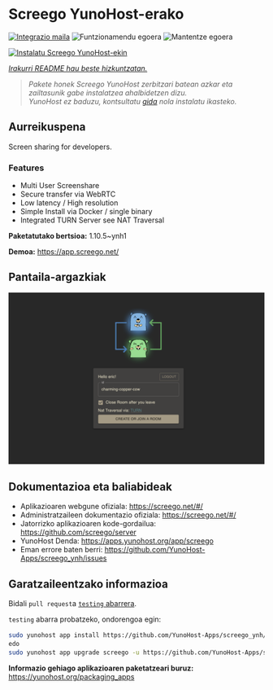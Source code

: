 <!--
Ohart ongi: README hau automatikoki sortu da <https://github.com/YunoHost/apps/tree/master/tools/readme_generator>ri esker
EZ editatu eskuz.
-->

# Screego YunoHost-erako

[![Integrazio maila](https://dash.yunohost.org/integration/screego.svg)](https://ci-apps.yunohost.org/ci/apps/screego/) ![Funtzionamendu egoera](https://ci-apps.yunohost.org/ci/badges/screego.status.svg) ![Mantentze egoera](https://ci-apps.yunohost.org/ci/badges/screego.maintain.svg)

[![Instalatu Screego YunoHost-ekin](https://install-app.yunohost.org/install-with-yunohost.svg)](https://install-app.yunohost.org/?app=screego)

*[Irakurri README hau beste hizkuntzatan.](./ALL_README.md)*

> *Pakete honek Screego YunoHost zerbitzari batean azkar eta zailtasunik gabe instalatzea ahalbidetzen dizu.*  
> *YunoHost ez baduzu, kontsultatu [gida](https://yunohost.org/install) nola instalatu ikasteko.*

## Aurreikuspena

Screen sharing for developers.

### Features

- Multi User Screenshare
- Secure transfer via WebRTC
- Low latency / High resolution
- Simple Install via Docker / single binary
- Integrated TURN Server see NAT Traversal


**Paketatutako bertsioa:** 1.10.5~ynh1

**Demoa:** <https://app.screego.net/>

## Pantaila-argazkiak

![Screego(r)en pantaila-argazkia](./doc/screenshots/screenshot.png)

## Dokumentazioa eta baliabideak

- Aplikazioaren webgune ofiziala: <https://screego.net/#/>
- Administratzaileen dokumentazio ofiziala: <https://screego.net/#/>
- Jatorrizko aplikazioaren kode-gordailua: <https://github.com/screego/server>
- YunoHost Denda: <https://apps.yunohost.org/app/screego>
- Eman errore baten berri: <https://github.com/YunoHost-Apps/screego_ynh/issues>

## Garatzaileentzako informazioa

Bidali `pull request`a [`testing` abarrera](https://github.com/YunoHost-Apps/screego_ynh/tree/testing).

`testing` abarra probatzeko, ondorengoa egin:

```bash
sudo yunohost app install https://github.com/YunoHost-Apps/screego_ynh/tree/testing --debug
edo
sudo yunohost app upgrade screego -u https://github.com/YunoHost-Apps/screego_ynh/tree/testing --debug
```

**Informazio gehiago aplikazioaren paketatzeari buruz:** <https://yunohost.org/packaging_apps>
